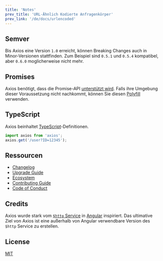 ```yaml
---
title: 'Notes'
prev_title: 'URL-Ähnlich Kodierte Anfragenkörper'
prev_link: '/de/docs/urlencoded'
---
```


## Semver

Bis Axios eine Version `1.0` erreicht, können Breaking Changes auch in Minor-Versionen stattfinden. Zum Beispiel sind `0.5.1` und `0.5.4` kompatibel, aber `0.6.0` moglicherweise nicht mehr.

## Promises

Axios benötigt, dass die Promise-API [unterstützt wird](http://caniuse.com/promises).
Falls ihre Umgebung dieser Voraussetzung nicht nachkommt, können Sie diesen [Polyfill](https://github.com/jakearchibald/es6-promise) verwenden.

## TypeScript
Axios beinhaltet [TypeScript](http://typescriptlang.org)-Definitionen.
```typescript
import axios from 'axios';
axios.get('/user?ID=12345');
```

## Ressourcen

* [Changelog](https://github.com/axios/axios/blob/master/CHANGELOG.md)
* [Upgrade Guide](https://github.com/axios/axios/blob/master/UPGRADE_GUIDE.md)
* [Ecosystem](https://github.com/axios/axios/blob/master/ECOSYSTEM.md)
* [Contributing Guide](https://github.com/axios/axios/blob/master/CONTRIBUTING.md)
* [Code of Conduct](https://github.com/axios/axios/blob/master/CODE_OF_CONDUCT.md)

## Credits

Axios wurde stark vom [`$http` Service](https://docs.angularjs.org/api/ng/service/$http) in [Angular](https://angularjs.org/) inspiriert. Das ultimative Ziel von Axios ist eine außerhalb von Angular verwendbare Version des `$http` Service zu erstellen.

## License

[MIT](https://github.com/axios/axios/blob/master/LICENSE)
